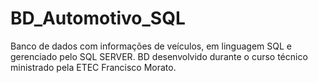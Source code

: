 # BD_Automotivo_SQL
Banco de dados com informações de veículos, em linguagem SQL e gerenciado pelo SQL SERVER.  BD desenvolvido durante o curso técnico ministrado pela ETEC Francisco Morato.
